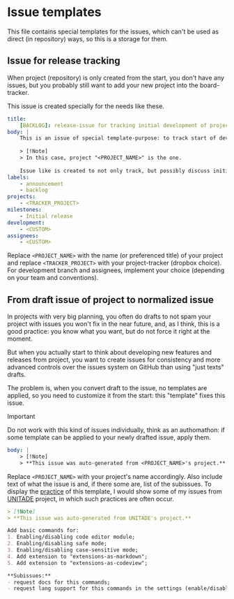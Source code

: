 # Issue templates

This file contains special templates for the issues, which can't be used as
direct (in repository) ways, so this is a storage for them.

## Issue for release tracking

When project (repository) is only created from the start, you don't have any
issues, but you probably still want to add your new project into the board-tracker.

This issue is created specially for the needs like these.

```yml
title:
    [BACKLOG]: release-issue for tracking initial development of project <PROJECT_NAME>
body: |
    This is an issue of special template-purpose: to track start of development for any project.
    
    > [!Note]
    > In this case, project "<PROJECT_NAME>" is the one.
    
    Issue like is created to not only track, but possibly discuss initial releases.
labels:
    - announcement
    - backlog
projects:
    - <TRACKER_PROJECT>
milestones:
    - Initial release
development:
    - <CUSTOM>
assignees:
    - <CUSTOM>
```

Replace `<PROJECT_NAME>` with the name (or preferenced title) of your project and replace
`<TRACKER_PROJECT>` with your project-tracker (dropbox choice). For development branch and
assignees, implement your choice (depending on your team and conventions).

## From draft issue of project to normalized issue

In projects with very big planning, you often do drafts to not spam your project with issues
you won't fix in the near future, and, as I think, this is a good practice: you know what you
want, but do not force it right at the moment.

But when you actually start to think about developing new features and releases from project,
you want to create issues for consistency and more advanced controls over the issues system on
GitHub than using "just texts" drafts.

The problem is, when you convert draft to the issue, no templates are applied, so you need to
customize it from the start: this "template" fixes this issue.

> [!Important]
> Do not work with this kind of issues individually, think as
> an authomathon: if some template can be applied to your newly
> drafted issue, apply them.

```yml
body: |
    > [!Note]
    > **This issue was auto-generated from <PROJECT_NAME>'s project.**
```

Replace `<PROJECT_NAME>` with your project's name accordingly. Also include text of what the
issue is and, if there some are, list of the subissues. To display the [practice][2] of this template,
I would show some of my issues from [UNITADE][1] project, in which such practices are often occur.

```markdown
> [!Note]
> **This issue was auto-generated from UNITADE's project.**

Add basic commands for:
1. Enabling/disabling code editor module;
2. Enabling/disabling safe mode;
3. Enabling/disabling case-sensitive mode;
4. Add extension to "extensions-as-markdown";
5. Add extension to "extensions-as-codeview";

**Subissues:**
- request docs for this commands;
- request lang support for this commands in the settings (enable/disable commands interface);
```

[1]: https://github.com/Falcion/UNITADE.md
[2]: https://github.com/Falcion/UNITADE.md/issues/96
